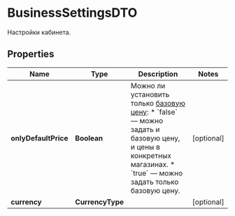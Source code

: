 

# BusinessSettingsDTO

Настройки кабинета.

## Properties

Name | Type | Description | Notes
------------ | ------------- | ------------- | -------------
**onlyDefaultPrice** | **Boolean** | Можно ли установить только [базовую цену](*rule): * &#x60;false&#x60; — можно задать и базовую цену, и цены в конкретных магазинах. * &#x60;true&#x60; — можно задать только базовую цену.  |  [optional]
**currency** | **CurrencyType** |  |  [optional]



